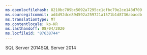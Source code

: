 ```yaml
---
ms.openlocfilehash: 8210bc709bc5092a7295cc1cfbc79e2ce148d709
ms.sourcegitcommit: ad4d92dce894592a259721a1571b1d8736abacdb
ms.translationtype: MT
ms.contentlocale: ko-KR
ms.lasthandoff: 08/04/2020
ms.locfileid: "87638744"
---
```

<span data-ttu-id="466e1-101">SQL Server 2014</span><span class="sxs-lookup"><span data-stu-id="466e1-101">SQL Server 2014</span></span>
